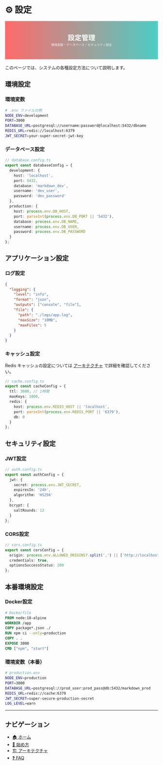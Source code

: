 # ⚙️ 設定

![設定](../images/configuration.svg)

このページでは、システムの各種設定方法について説明します。

## 環境設定

### 環境変数

```bash
# .env ファイルの例
NODE_ENV=development
PORT=3000
DATABASE_URL=postgresql://username:password@localhost:5432/dbname
REDIS_URL=redis://localhost:6379
JWT_SECRET=your-super-secret-jwt-key
```

### データベース設定

```typescript
// database.config.ts
export const databaseConfig = {
  development: {
    host: 'localhost',
    port: 5432,
    database: 'markdown_dev',
    username: 'dev_user',
    password: 'dev_password'
  },
  production: {
    host: process.env.DB_HOST,
    port: parseInt(process.env.DB_PORT || '5432'),
    database: process.env.DB_NAME,
    username: process.env.DB_USER,
    password: process.env.DB_PASSWORD
  }
};
```

## アプリケーション設定

### ログ設定

```json
{
  "logging": {
    "level": "info",
    "format": "json",
    "outputs": ["console", "file"],
    "file": {
      "path": "./logs/app.log",
      "maxSize": "10MB",
      "maxFiles": 5
    }
  }
}
```

### キャッシュ設定

Redis キャッシュの設定については [アーキテクチャ](./040-architecture.html) で詳細を確認してください。

```typescript
// cache.config.ts
export const cacheConfig = {
  ttl: 3600, // 1時間
  maxKeys: 1000,
  redis: {
    host: process.env.REDIS_HOST || 'localhost',
    port: parseInt(process.env.REDIS_PORT || '6379'),
    db: 0
  }
};
```

## セキュリティ設定

### JWT設定

```typescript
// auth.config.ts
export const authConfig = {
  jwt: {
    secret: process.env.JWT_SECRET,
    expiresIn: '24h',
    algorithm: 'HS256'
  },
  bcrypt: {
    saltRounds: 12
  }
};
```

### CORS設定

```typescript
// cors.config.ts
export const corsConfig = {
  origin: process.env.ALLOWED_ORIGINS?.split(',') || ['http://localhost:3000'],
  credentials: true,
  optionsSuccessStatus: 200
};
```

## 本番環境設定

### Docker設定

```dockerfile
# Dockerfile
FROM node:18-alpine
WORKDIR /app
COPY package*.json ./
RUN npm ci --only=production
COPY . .
EXPOSE 3000
CMD ["npm", "start"]
```

### 環境変数（本番）

```bash
# production.env
NODE_ENV=production
PORT=3000
DATABASE_URL=postgresql://prod_user:prod_pass@db:5432/markdown_prod
REDIS_URL=redis://cache:6379
JWT_SECRET=super-secure-production-secret
LOG_LEVEL=warn
```

---

## ナビゲーション

- [🏠 ホーム](./010-README.html)
- [🚀 始め方](./030-getting-started.html)
- [🏗️ アーキテクチャ](./040-architecture.html)
- [❓ FAQ](./100-faq.html)
